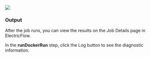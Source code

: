 <img src="../../plugins/@PLUGIN_KEY@/htdocs/images/runDockerRun1.png" />


<h3>Output</h3>

<p>After the job runs, you can view the results on the Job Details page in ElectricFlow.
</p>


<p>In the <b>runDockerRun</b> step, click the Log button to see the diagnostic information.
</p>

